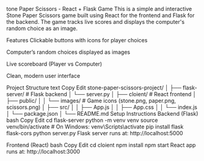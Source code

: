 tone Paper Scissors - React + Flask Game
This is a simple and interactive Stone Paper Scissors game built using React for the frontend and Flask for the backend. The game tracks live scores and displays the computer's random choice as an image.

Features
Clickable buttons with icons for player choices

Computer’s random choices displayed as images

Live scoreboard (Player vs Computer)

Clean, modern user interface

Project Structure
text
Copy
Edit
stone-paper-scissors-project/
│
├── flask-server/           # Flask backend
│   └── server.py
│
├── cloient/                # React frontend
│   ├── public/
│   │   └── images/         # Game icons (stone.png, paper.png, scissors.png)
│   ├── src/
│   │   ├── App.js
│   │   ├── App.css
│   │   └── index.js
│   └── package.json
│
└── README.md
Setup Instructions
Backend (Flask)
bash
Copy
Edit
cd flask-server
python -m venv venv
source venv/bin/activate  # On Windows: venv\Scripts\activate
pip install flask flask-cors
python server.py
Flask server runs at:
http://localhost:5000

Frontend (React)
bash
Copy
Edit
cd cloient
npm install
npm start
React app runs at:
http://localhost:3000
